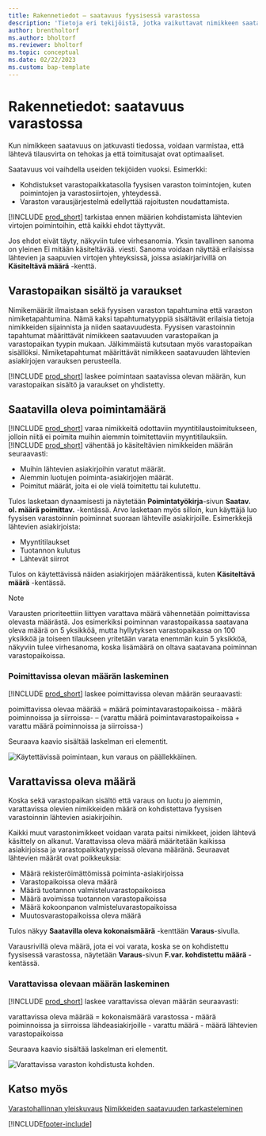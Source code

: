 ```yaml
---
title: Rakennetiedot – saatavuus fyysisessä varastossa
description: 'Tietoja eri tekijöistä, jotka vaikuttavat nimikkeen saatavuuteen fyysisessä varastossa.'
author: brentholtorf
ms.author: bholtorf
ms.reviewer: bholtorf
ms.topic: conceptual
ms.date: 02/22/2023
ms.custom: bap-template
---
```

# <a name="design-details-availability-in-the-warehouse"></a>Rakennetiedot: saatavuus varastossa

Kun nimikkeen saatavuus on jatkuvasti tiedossa, voidaan varmistaa, että lähtevä tilausvirta on tehokas ja että toimitusajat ovat optimaaliset.  

Saatavuus voi vaihdella useiden tekijöiden vuoksi. Esimerkki:

* Kohdistukset varastopaikkatasolla fyysisen varaston toimintojen, kuten poimintojen ja varastosiirtojen, yhteydessä.
* Varaston varausjärjestelmä edellyttää rajoitusten noudattamista.

[!INCLUDE [prod_short](includes/prod_short.md)] tarkistaa ennen määrien kohdistamista lähtevien virtojen poimintoihin, että kaikki ehdot täyttyvät.

Jos ehdot eivät täyty, näkyviin tulee virhesanomia. Yksin tavallinen sanoma on yleinen Ei mitään käsiteltävää. viesti. Sanoma voidaan näyttää erilaisissa lähtevien ja saapuvien virtojen yhteyksissä, joissa asiakirjarivillä on **Käsiteltävä määrä** -kenttä.

## <a name="bin-content-and-reservations"></a>Varastopaikan sisältö ja varaukset

Nimikemäärät ilmaistaan sekä fyysisen varaston tapahtumina että varaston nimiketapahtumina. Nämä kaksi tapahtumatyyppiä sisältävät erilaisia tietoja nimikkeiden sijainnista ja niiden saatavuudesta. Fyysisen varastoinnin tapahtumat määrittävät nimikkeen saatavuuden varastopaikan ja varastopaikan tyypin mukaan. Jälkimmäistä kutsutaan myös varastopaikan sisällöksi. Nimiketapahtumat määrittävät nimikkeen saatavuuden lähtevien asiakirjojen varauksen perusteella.  

[!INCLUDE [prod_short](includes/prod_short.md)] laskee poimintaan saatavissa olevan määrän, kun varastopaikan sisältö ja varaukset on yhdistetty.  

## <a name="quantity-available-to-pick"></a>Saatavilla oleva poimintamäärä

[!INCLUDE [prod_short](includes/prod_short.md)] varaa nimikkeitä odottaviin myyntitilaustoimitukseen, jolloin niitä ei poimita muihin aiemmin toimitettaviin myyntitilauksiin. [!INCLUDE [prod_short](includes/prod_short.md)] vähentää jo käsiteltävien nimikkeiden määrän seuraavasti:

* Muihin lähtevien asiakirjoihin varatut määrät.
* Aiemmin luotujen poiminta-asiakirjojen määrät.
* Poimitut määrät, joita ei ole vielä toimitettu tai kulutettu.  

Tulos lasketaan dynaamisesti ja näytetään **Poimintatyökirja**-sivun **Saatav. ol. määrä poimittav.** -kentässä. Arvo lasketaan myös silloin, kun käyttäjä luo fyysisen varastoinnin poiminnat suoraan lähteville asiakirjoille. Esimerkkejä lähtevien asiakirjoista:

* Myyntitilaukset
* Tuotannon kulutus
* Lähtevät siirrot

Tulos on käytettävissä näiden asiakirjojen määräkentissä, kuten **Käsiteltävä määrä** -kentässä.  

> [!NOTE]  
> Varausten prioriteettiin liittyen varattava määrä vähennetään poimittavissa olevasta määrästä. Jos esimerkiksi poiminnan varastopaikassa saatavana oleva määrä on 5 yksikköä, mutta hyllytyksen varastopaikassa on 100 yksikköä ja toiseen tilaukseen yritetään varata enemmän kuin 5 yksikköä, näkyviin tulee virhesanoma, koska lisämäärä on oltava saatavana poiminnan varastopaikoissa.  

### <a name="calculating-the-quantity-available-to-pick"></a>Poimittavissa olevan määrän laskeminen

[!INCLUDE [prod_short](includes/prod_short.md)] laskee poimittavissa olevan määrän seuraavasti:  

poimittavissa olevaa määrää = määrä poimintavarastopaikoissa - määrä poiminnoissa ja siirroissa- – (varattu määrä poimintavarastopaikoissa + varattu määrä poiminnoissa ja siirroissa-)  

Seuraava kaavio sisältää laskelman eri elementit.  

![Käytettävissä poimintaan, kun varaus on päällekkäinen.](media/design_details_warehouse_management_availability_2.png "Käytettävissä poimintaan, kun varaus on päällekkäinen")  

## <a name="quantity-available-to-reserve"></a>Varattavissa oleva määrä

Koska sekä varastopaikan sisältö että varaus on luotu jo aiemmin, varattavissa olevien nimikkeiden määrä on kohdistettava fyysisen varastoinnin lähtevien asiakirjoihin.  

Kaikki muut varastonimikkeet voidaan varata paitsi nimikkeet, joiden lähtevä käsittely on alkanut. Varattavissa oleva määrä määritetään kaikissa asiakirjoissa ja varastopaikkatyypeissä olevana määränä. Seuraavat lähtevien määrät ovat poikkeuksia:  

* Määrä rekisteröimättömissä poiminta-asiakirjoissa  
* Varastopaikoissa oleva määrä  
* Määrä tuotannon valmisteluvarastopaikoissa  
* Määrä avoimissa tuotannon varastopaikoissa  
* Määrä kokoonpanon valmisteluvarastopaikoissa  
* Muutosvarastopaikoissa oleva määrä  

Tulos näkyy **Saatavilla oleva kokonaismäärä** -kenttään **Varaus**-sivulla.  

Varausrivillä oleva määrä, jota ei voi varata, koska se on kohdistettu fyysisessä varastossa, näytetään **Varaus**-sivun **F.var. kohdistettu määrä** -kentässä.  

### <a name="calculating-the-quantity-available-to-reserve"></a>Varattavissa olevaan määrän laskeminen

[!INCLUDE [prod_short](includes/prod_short.md)] laskee varattavissa olevan määrän seuraavasti:  

varattavissa oleva määrää = kokonaismäärä varastossa - määrä poiminnoissa ja siirroissa lähdeasiakirjoille - varattu määrä - määrä lähtevien varastopaikoissa  

Seuraava kaavio sisältää laskelman eri elementit.  

![Varattavissa varaston kohdistusta kohden.](media/design_details_warehouse_management_availability_3.png "Varattavissa varaston kohdistusta kohden")  

## <a name="see-also"></a>Katso myös

[Varastohallinnan yleiskuvaus](design-details-warehouse-management.md)
[Nimikkeiden saatavuuden tarkasteleminen](inventory-how-availability-overview.md)


[!INCLUDE[footer-include](includes/footer-banner.md)]
